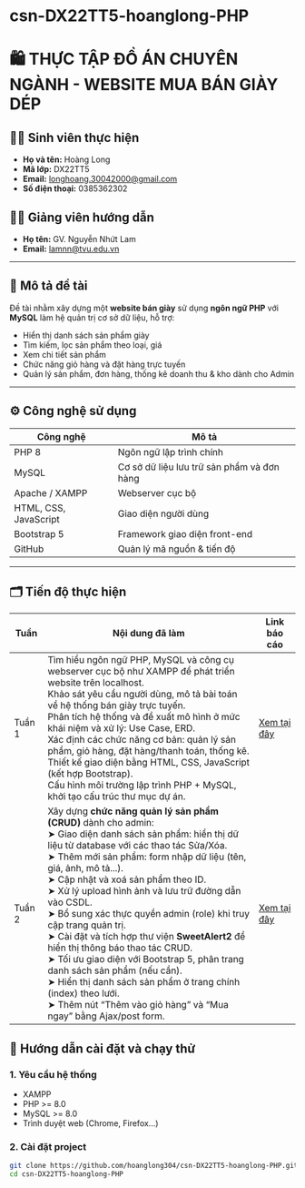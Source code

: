 # csn-DX22TT5-hoanglong-PHP  
# 🛍️ THỰC TẬP ĐỒ ÁN CHUYÊN NGÀNH - WEBSITE MUA BÁN GIÀY DÉP

## 👩‍💻 Sinh viên thực hiện
- **Họ và tên:** Hoàng Long  
- **Mã lớp:** DX22TT5  
- **Email:** longhoang.30042000@gmail.com  
- **Số điện thoại:** 0385362302

## 👨‍🏫 Giảng viên hướng dẫn
- **Họ tên:** GV. Nguyễn Nhứt Lam  
- **Email:** lamnn@tvu.edu.vn

---

## 📌 Mô tả đề tài

Đề tài nhằm xây dựng một **website bán giày** sử dụng **ngôn ngữ PHP** với **MySQL** làm hệ quản trị cơ sở dữ liệu, hỗ trợ:
- Hiển thị danh sách sản phẩm giày
- Tìm kiếm, lọc sản phẩm theo loại, giá
- Xem chi tiết sản phẩm
- Chức năng giỏ hàng và đặt hàng trực tuyến
- Quản lý sản phẩm, đơn hàng, thống kê doanh thu & kho dành cho Admin

---

## ⚙️ Công nghệ sử dụng

| Công nghệ | Mô tả |
|----------|-------|
| PHP 8 | Ngôn ngữ lập trình chính |
| MySQL | Cơ sở dữ liệu lưu trữ sản phẩm và đơn hàng |
| Apache / XAMPP | Webserver cục bộ |
| HTML, CSS, JavaScript | Giao diện người dùng |
| Bootstrap 5 | Framework giao diện front-end |
| GitHub | Quản lý mã nguồn & tiến độ |

---

## 🗂️ Tiến độ thực hiện

| Tuần   | Nội dung đã làm | Link báo cáo |
|--------|------------------|--------------|
| Tuần 1 | Tìm hiểu ngôn ngữ PHP, MySQL và công cụ webserver cục bộ như XAMPP để phát triển website trên localhost.<br>Khảo sát yêu cầu người dùng, mô tả bài toán về hệ thống bán giày trực tuyến.<br>Phân tích hệ thống và đề xuất mô hình ở mức khái niệm và xử lý: Use Case, ERD.<br>Xác định các chức năng cơ bản: quản lý sản phẩm, giỏ hàng, đặt hàng/thanh toán, thống kê.<br>Thiết kế giao diện bằng HTML, CSS, JavaScript (kết hợp Bootstrap).<br>Cấu hình môi trường lập trình PHP + MySQL, khởi tạo cấu trúc thư mục dự án. | [Xem tại đây](progress-report/week01.txt) |
| Tuần 2 | Xây dựng **chức năng quản lý sản phẩm (CRUD)** dành cho admin:<br>➤ Giao diện danh sách sản phẩm: hiển thị dữ liệu từ database với các thao tác Sửa/Xóa.<br>➤ Thêm mới sản phẩm: form nhập dữ liệu (tên, giá, ảnh, mô tả...).<br>➤ Cập nhật và xoá sản phẩm theo ID.<br>➤ Xử lý upload hình ảnh và lưu trữ đường dẫn vào CSDL.<br>➤ Bổ sung xác thực quyền admin (role) khi truy cập trang quản trị.<br>➤ Cài đặt và tích hợp thư viện **SweetAlert2** để hiển thị thông báo thao tác CRUD.<br>➤ Tối ưu giao diện với Bootstrap 5, phân trang danh sách sản phẩm (nếu cần).<br>➤ Hiển thị danh sách sản phẩm ở trang chính (index) theo lưới.<br>➤ Thêm nút “Thêm vào giỏ hàng” và “Mua ngay” bằng Ajax/post form. | [Xem tại đây](progress-report/week02.txt) |

## 🧪 Hướng dẫn cài đặt và chạy thử

### 1. Yêu cầu hệ thống
- XAMPP
- PHP >= 8.0
- MySQL >= 8.0
- Trình duyệt web (Chrome, Firefox...)

### 2. Cài đặt project
```bash
git clone https://github.com/hoanglong304/csn-DX22TT5-hoanglong-PHP.git
cd csn-DX22TT5-hoanglong-PHP
